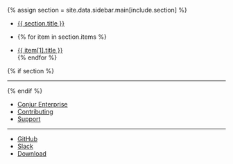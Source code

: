 {% assign section = site.data.sidebar.main[include.section] %}

<ul class="sidebar-nav list-unstyled">
  <li class="section">
    <a href="{{ section.path }}">{{ section.title }}</a>
  <li>

  {% for item in section.items %}
    <li class="item"><a href="{{ item[1].path }}">{{ item[1].title }}</a></li>
  {% endfor %}
</ul>

{% if section %}
<hr/>
{% endif %}

<ul class="sidebar-nav list-unstyled">
  <li class="item"><a href="/conjur-enterprise.html">Conjur Enterprise</a>
  <li class="item"><a href="/contributing.html">Contributing</a>
  <li class="item"><a href="/support.html">Support</a>
</ul>

<hr/>

<ul class="sidebar-nav list-unstyled">
  <li class="item"><a href="https://github.com/cyberark/conjur" target="_blank"><i class="fa fa-github-alt"></i> GitHub</a>
  <li class="item"><a href="https://slackin-conjur.herokuapp.com/" target="_blank"><i class="fa fa-slack"></i> Slack</a>
  <li class="item"><a href="https://hub.docker.com/r/cyberark/conjur/" target="_blank"><i class="fa fa-arrow-down"></i> Download</a>
</ul>

